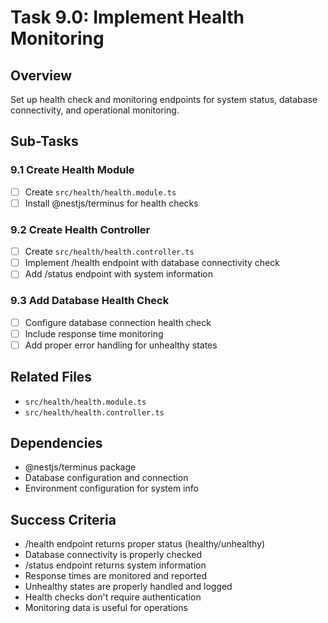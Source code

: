 # Task 9.0: Implement Health Monitoring

## Overview
Set up health check and monitoring endpoints for system status, database connectivity, and operational monitoring.

## Sub-Tasks

### 9.1 Create Health Module
- [ ] Create `src/health/health.module.ts`
- [ ] Install @nestjs/terminus for health checks

### 9.2 Create Health Controller
- [ ] Create `src/health/health.controller.ts`
- [ ] Implement /health endpoint with database connectivity check
- [ ] Add /status endpoint with system information

### 9.3 Add Database Health Check
- [ ] Configure database connection health check
- [ ] Include response time monitoring
- [ ] Add proper error handling for unhealthy states

## Related Files
- `src/health/health.module.ts`
- `src/health/health.controller.ts`

## Dependencies
- @nestjs/terminus package
- Database configuration and connection
- Environment configuration for system info

## Success Criteria
- /health endpoint returns proper status (healthy/unhealthy)
- Database connectivity is properly checked
- /status endpoint returns system information
- Response times are monitored and reported
- Unhealthy states are properly handled and logged
- Health checks don't require authentication
- Monitoring data is useful for operations